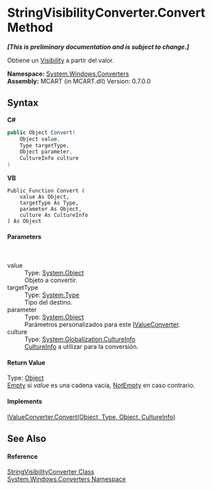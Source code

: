 # StringVisibilityConverter.Convert Method 
 _**\[This is preliminary documentation and is subject to change.\]**_

Obtiene un <a href="http://msdn2.microsoft.com/es-es/library/ms590101" target="_blank">Visibility</a> a partir del valor.

**Namespace:**&nbsp;<a href="209509be-498c-78bd-c9c1-8c3bc31f7d1f">System.Windows.Converters</a><br />**Assembly:**&nbsp;MCART (in MCART.dll) Version: 0.7.0.0

## Syntax

**C#**<br />
``` C#
public Object Convert(
	Object value,
	Type targetType,
	Object parameter,
	CultureInfo culture
)
```

**VB**<br />
``` VB
Public Function Convert ( 
	value As Object,
	targetType As Type,
	parameter As Object,
	culture As CultureInfo
) As Object
```


#### Parameters
&nbsp;<dl><dt>value</dt><dd>Type: <a href="http://msdn2.microsoft.com/es-es/library/e5kfa45b" target="_blank">System.Object</a><br />Objeto a convertir.</dd><dt>targetType</dt><dd>Type: <a href="http://msdn2.microsoft.com/es-es/library/42892f65" target="_blank">System.Type</a><br />Tipo del destino.</dd><dt>parameter</dt><dd>Type: <a href="http://msdn2.microsoft.com/es-es/library/e5kfa45b" target="_blank">System.Object</a><br />Parámetros personalizados para este <a href="http://msdn2.microsoft.com/es-es/library/ms613620" target="_blank">IValueConverter</a>.</dd><dt>culture</dt><dd>Type: <a href="http://msdn2.microsoft.com/es-es/library/kx54z3k7" target="_blank">System.Globalization.CultureInfo</a><br /><a href="http://msdn2.microsoft.com/es-es/library/kx54z3k7" target="_blank">CultureInfo</a> a utilizar para la conversión.</dd></dl>

#### Return Value
Type: <a href="http://msdn2.microsoft.com/es-es/library/e5kfa45b" target="_blank">Object</a><br /><a href="52e54717-f3d6-c573-89b9-7b87631bc0a9">Empty</a> si *value* es una cadena vacía, <a href="f9b6727a-f600-a77a-30cd-7162a393d620">NotEmpty</a> en caso contrario.

#### Implements
<a href="http://msdn2.microsoft.com/es-es/library/ms590771" target="_blank">IValueConverter.Convert(Object, Type, Object, CultureInfo)</a><br />

## See Also


#### Reference
<a href="bbcf812a-6a55-f5aa-27c8-2f3d2f147434">StringVisibilityConverter Class</a><br /><a href="209509be-498c-78bd-c9c1-8c3bc31f7d1f">System.Windows.Converters Namespace</a><br />